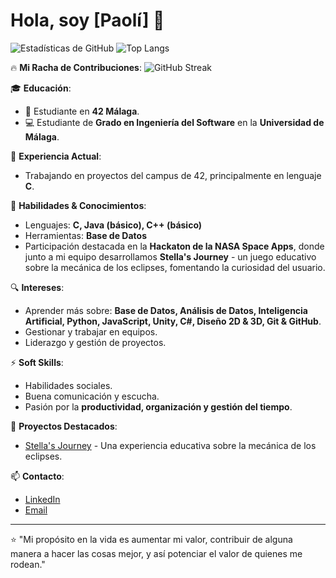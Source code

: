# Hola, soy [Paolí] 👋
![Estadísticas de GitHub](https://github-readme-stats.vercel.app/api?username=paolivacc&show_icons=true&theme=tokyonight)
![Top Langs](https://github-readme-stats.vercel.app/api/top-langs/?username=paolivacc&layout=compact)

🔥 **Mi Racha de Contribuciones**:
![GitHub Streak](https://github-readme-streak-stats.herokuapp.com/?user=paolivacc)


🎓 **Educación**:
- 🚀 Estudiante en **42 Málaga**.
- 💻 Estudiante de **Grado en Ingeniería del Software** en la **Universidad de Málaga**.

🔭 **Experiencia Actual**:
- Trabajando en proyectos del campus de 42, principalmente en lenguaje **C**.

🌱 **Habilidades & Conocimientos**:
- Lenguajes: **C, Java (básico), C++ (básico)**
- Herramientas: **Base de Datos**
- Participación destacada en la **Hackaton de la NASA Space Apps**, donde junto a mi equipo desarrollamos **Stella's Journey** - un juego educativo sobre la mecánica de los eclipses, fomentando la curiosidad del usuario.

🔍 **Intereses**:
- Aprender más sobre: **Base de Datos, Análisis de Datos, Inteligencia Artificial, Python, JavaScript, Unity, C#, Diseño 2D & 3D, Git & GitHub**.
- Gestionar y trabajar en equipos.
- Liderazgo y gestión de proyectos.

⚡ **Soft Skills**:
- Habilidades sociales.
- Buena comunicación y escucha.
- Pasión por la **productividad, organización y gestión del tiempo**.

🔗 **Proyectos Destacados**:
- [Stella's Journey](https://github.com/paolivacc/Stellasjourney) - Una experiencia educativa sobre la mecánica de los eclipses.

📫 **Contacto**:
- [LinkedIn](https://www.linkedin.com/in/susanapaolivaccaronunez/)
- [Email](paolivaccaro@gmail.com)

---

⭐ "Mi propósito en la vida es aumentar mi valor, contribuir de alguna manera a hacer las cosas mejor, y así potenciar el valor de quienes me rodean."


